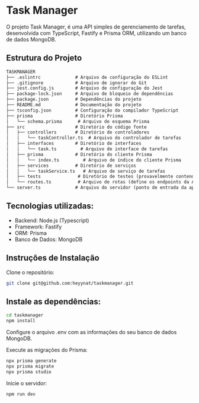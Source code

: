 # Task Manager

O projeto Task Manager, é uma API simples de gerenciamento de tarefas, desenvolvida com TypeScript, Fastify e Prisma ORM, utilizando um banco de dados MongoDB.

## Estrutura do Projeto

~~~txt
TASKMANAGER
├── .eslintrc             # Arquivo de configuração do ESLint
├── .gitignore            # Arquivo de ignorar do Git
├── jest.config.js        # Arquivo de configuração do Jest
├── package-lock.json     # Arquivo de bloqueio de dependências
├── package.json          # Dependências do projeto
├── README.md             # Documentação do projeto
├── tsconfig.json         # Configuração do compilador TypeScript
├── prisma                # Diretório Prisma
│   └── schema.prisma      # Arquivo de esquema Prisma
├── src                   # Diretório do código fonte
│   ├── controllers       # Diretório de controladores
│   │   └── taskController.ts  # Arquivo do controlador de tarefas
│   ├── interfaces        # Diretório de interfaces
│   │   └── task.ts         # Arquivo de interface de tarefas
│   ├── prisma            # Diretório do cliente Prisma
│   │   └── index.ts         # Arquivo de índice do cliente Prisma
│   ├── services          # Diretório de serviços
│   │   └── taskService.ts   # Arquivo de serviço de tarefas
│   ├── tests              # Diretório de testes (provavelmente contendo arquivos de teste)
│   └── routes.ts          # Arquivo de rotas (define os endpoints da API)
└── server.ts             # Arquivo do servidor (ponto de entrada da aplicação)
~~~

## Tecnologias utilizadas:

- Backend: Node.js (Typescript)
- Framework: Fastify
- ORM: Prisma
- Banco de Dados: MongoDB

## Instruções de Instalação

Clone o repositório:

~~~bash
git clone git@github.com:heyynat/taskmanager.git
~~~

## Instale as dependências:

~~~bash
cd taskmanager
npm install
~~~

Configure o arquivo .env com as informações do seu banco de dados MongoDB.

Execute as migrações do Prisma:

~~~bash
npx prisma generate
npx prisma migrate
npx prisma studio

~~~

Inicie o servidor:

~~~bash
npm run dev
~~~